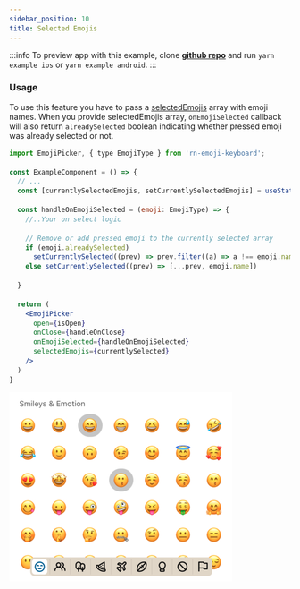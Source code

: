 ```yaml
---
sidebar_position: 10
title: Selected Emojis
---
```


:::info
To preview app with this example, clone [**github repo**](https://github.com/TheWidlarzGroup/rn-emoji-keyboard.git) and run `yarn example ios` or `yarn example android`.
:::

### Usage

To use this feature you have to pass a [selectedEmojis](/docs/api/modal#selectedemojis) array with emoji names.
When you provide selectedEmojis array, `onEmojiSelected` callback will also return `alreadySelected` boolean indicating whether pressed emoji was already selected or not.

```jsx
import EmojiPicker, { type EmojiType } from 'rn-emoji-keyboard';

const ExampleComponent = () => {
  // ...
  const [currentlySelectedEmojis, setCurrentlySelectedEmojis] = useState([])

  const handleOnEmojiSelected = (emoji: EmojiType) => {
    //..Your on select logic

    // Remove or add pressed emoji to the currently selected array
    if (emoji.alreadySelected)
      setCurrentlySelected((prev) => prev.filter((a) => a !== emoji.name))
    else setCurrentlySelected((prev) => [...prev, emoji.name])

  }

  return (
    <EmojiPicker
      open={isOpen}
      onClose={handleOnClose}
      onEmojiSelected={handleOnEmojiSelected}
      selectedEmojis={currentlySelected}
    />
  )
}
```

![Preview](../../../assets/img/selected-emojis-preview.png)
